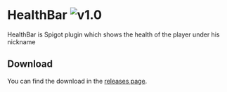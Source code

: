 # HealthBar ![v1.0](https://img.shields.io/badge/version-1.0-brightgreen)
HealthBar is Spigot plugin which shows the health of the player under his nickname
## Download
You can find the download in the [releases page](https://github.com/sellectuwa/HealthBar/releases).